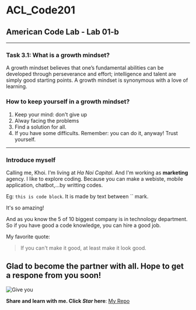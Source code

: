 # ACL_Code201
## American Code Lab - Lab 01-b
----------------------------------
### Task 3.1: What is a growth mindset?
A growth mindset believes that one’s fundamental abilities can be developed through perseverance and effort; intelligence and talent are simply good starting points. A growth mindset is synonymous with a love of learning.
### How to keep yourself in a growth mindset?
1. Keep your mind: don't give up
2. Alway facing the problems
3. Find a solution for all.
4. If you have some difficults. Remember: you can do it, anyway! Trust yourself.
---------------------------------
### Introduce myself
Calling me, Khoi. I'm living at *Ha Noi Capital*. And I'm working as **marketing** agency. I like to explore coding. Because you can make a webiste, mobile application, chatbot,...by writting codes. 

Eg: `this is code block`. It is made by text between `` mark.  

It's so amazing!

And as you know the 5 of 10 biggest company is in technology department. So if you have good a code knowledge, you can hire a good job.

My favorite quote:
> If you can't make it good, at least make it look good.

__Glad to become the partner with all__. Hope to get a respone from you soon! 
----------------------------------

![Give you](https://www.svgrepo.com/show/452210/git.svg)

**Share and learn with me. Click _Star_ here**: [My Repo](https://github.com/khoinguyenminh)


